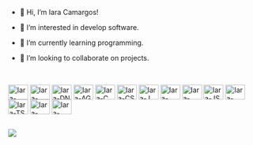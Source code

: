 - 👋 Hi, I’m Iara Camargos!
- 👀 I’m interested in develop software.
- 🌱 I’m currently learning programming.
- 💞️ I’m looking to collaborate on projects.
  
  ##
 
 <div style="display: inline_block"><br>
   <img align="center" alt="Iara-GitLab" height="30" width="40" src="https://cdn.jsdelivr.net/gh/devicons/devicon/icons/gitlab/gitlab-original-wordmark.svg">
   <img align="center" alt="Iara-Azure" height="30" width="40" src="https://cdn.jsdelivr.net/gh/devicons/devicon/icons/azure/azure-original.svg">
   <img align="center" alt="Iara-DN" height="30" width="40" src="https://cdn.jsdelivr.net/gh/devicons/devicon/icons/dotnetcore/dotnetcore-original.svg">
   <img align="center" alt="Iara-AG" height="30" width="40" src="https://cdn.jsdelivr.net/gh/devicons/devicon/icons/angularjs/angularjs-plain.svg">
   <img align="center" alt="Iara-C" height="30" width="40" src="https://cdn.jsdelivr.net/gh/devicons/devicon/icons/c/c-original.svg">
   <img align="center" alt="Iara-CS" height="30" width="40" src="https://cdn.jsdelivr.net/gh/devicons/devicon/icons/csharp/csharp-original.svg">   
   <img align="center" alt="Iara-J" height="30" width="40" src="https://cdn.jsdelivr.net/gh/devicons/devicon/icons/java/java-original-wordmark.svg">
   <img align="center" alt="Iara-Python" height="30" width="40" src="https://cdn.jsdelivr.net/gh/devicons/devicon/icons/python/python-original-wordmark.svg">
   <img align="center" alt="Iara-Node" height="30" width="40" src="https://cdn.jsdelivr.net/gh/devicons/devicon/icons/nodejs/nodejs-original-wordmark.svg">
   <img align="center" alt="Iara-JS" height="30" width="40" src="https://cdn.jsdelivr.net/gh/devicons/devicon/icons/javascript/javascript-plain.svg">
   <img align="center" alt="Iara-HTML" height="30" width="40" src="https://cdn.jsdelivr.net/gh/devicons/devicon/icons/html5/html5-plain-wordmark.svg">
   <img align="center" alt="Iara-TS" height="30" width="40" src="https://cdn.jsdelivr.net/gh/devicons/devicon/icons/typescript/typescript-plain.svg">
   <img align="center" alt="Iara-CSS" height="30" width="40" src="https://cdn.jsdelivr.net/gh/devicons/devicon/icons/css3/css3-plain-wordmark.svg">
   <img align="center" alt="Iara-SQL" height="30" width="40" src="https://cdn.jsdelivr.net/gh/devicons/devicon/icons/microsoftsqlserver/microsoftsqlserver-plain-wordmark.svg">
 </div>
          
##  
  
<div> 
  <a href="https://www.linkedin.com/in/iara-camargos-620007213/" target="_blank"><img src="https://img.shields.io/badge/-LinkedIn-%230077B5?style=for-the-badge&logo=linkedin&logoColor=white" target="_blank"></a> 
</div>
